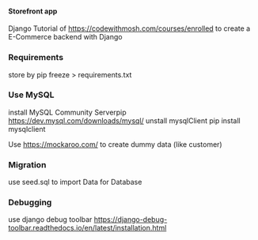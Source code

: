 #### Storefront app
Django Tutorial of https://codewithmosh.com/courses/enrolled
to create a E-Commerce backend with Django

### Requirements
store by
pip freeze > requirements.txt

### Use MySQL
install MySQL Community Serverpip
https://dev.mysql.com/downloads/mysql/
unstall mysqlClient
pip install mysqlclient

Use https://mockaroo.com/ to create dummy data (like customer)

### Migration
use seed.sql to import Data for Database

### Debugging
use django debug toolbar
https://django-debug-toolbar.readthedocs.io/en/latest/installation.html
